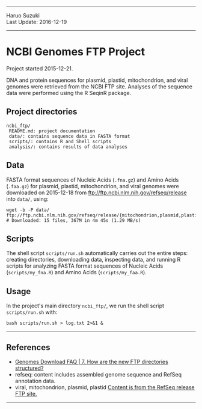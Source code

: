 ----------

Haruo Suzuki  
Last Update: 2016-12-19  

----------

# NCBI Genomes FTP Project
Project started 2015-12-21.  

DNA and protein sequences for plasmid, plastid, mitochondrion, and viral genomes were retrieved from the NCBI FTP site.
Analyses of the sequence data were performed using the R SeqinR package.

## Project directories

    ncbi_ftp/
     README.md: project documentation
     data/: contains sequence data in FASTA format
     scripts/: contains R and Shell scripts
     analysis/: contains results of data analyses

## Data

FASTA format sequences of Nucleic Acids (`.fna.gz`) and Amino Acids (`.faa.gz`) for plasmid, plastid, mitochondrion, and viral genomes were downloaded on 2015-12-18 from <ftp://ftp.ncbi.nlm.nih.gov/refseq/release> into `data/`, using:  

    wget -b -P data/ ftp://ftp.ncbi.nlm.nih.gov/refseq/release/{mitochondrion,plasmid,plastid,viral}/{*.faa.gz,*.fna.gz}
    # Downloaded: 15 files, 367M in 4m 45s (1.29 MB/s)

## Scripts

The shell script `scripts/run.sh` automatically carries out the entire steps: creating directories, downloading data, inspecting data, and running R scripts for analyzing FASTA format sequences of Nucleic Acids (`scripts/my_fna.R`) and Amino Acids (`scripts/my_faa.R`).

## Usage

In the project's main directory `ncbi_ftp/`, we run the shell script `scripts/run.sh` with:

    bash scripts/run.sh > log.txt 2>&1 &

----------

## References
- [Genomes Download FAQ | 7. How are the new FTP directories structured?](http://www.ncbi.nlm.nih.gov/genome/doc/ftpfaq/#structure)
 - refseq: content includes assembled genome sequence and RefSeq annotation data.
  - viral, mitochondrion, plasmid, plastid [Content is from the RefSeq release FTP site.](ftp://ftp.ncbi.nlm.nih.gov/refseq/release/README)

----------

